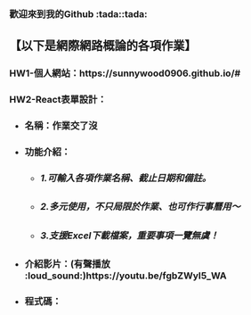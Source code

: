 <h3>歡迎來到我的Github :tada::tada:
<P><h2>【以下是網際網路概論的各項作業】</P>
<p><h3>HW1-個人網站：https://sunnywood0906.github.io/#</p>
<p><h3></p>HW2-React表單設計：</p>
<ul style='list-style-type'>
     <li><h4>名稱：作業交了沒</h4></li>
     <li><h4>功能介紹：
       <ul style='list-style-type'>
       <li><h5>1.可輸入各項作業名稱、截止日期和備註。</h5></li>
       <li><h5>2.多元使用，不只局限於作業、也可作行事曆用～</h5></li>
       <li><h5>3.支援Excel下載檔案，重要事項一覽無虞！</h5></li>
       </ul>    
     </h4></li>
     <li><h4>介紹影片：(有聲播放 :loud_sound:)https://youtu.be/fgbZWyI5_WA</h4></li>
     <li><h4>程式碼：</h4></li>
</ul>

